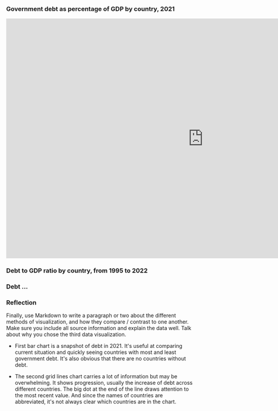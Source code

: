 ### Government debt as percentage of GDP by country, 2021

<iframe src="https://data.oecd.org/chart/6O4L" width="1060" height="645" style="border: 0" mozallowfullscreen="true" webkitallowfullscreen="true" allowfullscreen="true"><a href="https://data.oecd.org/chart/6O4L" target="_blank">OECD Chart: General government debt, Total, % of GDP, Annual, 2021</a></iframe>

### Debt to GDP ratio by country, from 1995 to 2022

<div class="flourish-embed flourish-chart" data-src="visualisation/11133100"><script src="https://public.flourish.studio/resources/embed.js"></script></div>

### Debt ...


### Reflection
Finally, use Markdown to write a paragraph or two about the different methods of visualization, and how they compare / contrast to one another. Make sure you include all source information and explain the data well.  Talk about why you chose the third data visualization. 

* First bar chart is a snapshot of debt in 2021. It's useful at comparing current situation and quickly seeing countries with most and least government debt. It's also obvious that there are no countries without debt. 

* The second grid lines chart carries a lot of information but may be overwhelming. It shows progression, usually the increase of debt across different countries. The big dot at the end of the line draws attention to the most recent value. And since the names of countries are abbreviated, it's not always clear which countries are in the chart. 

